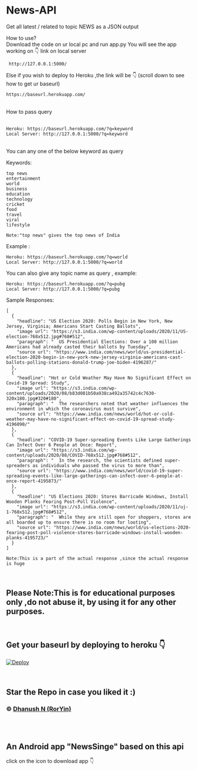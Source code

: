 # News-API
Get all latest / related to topic NEWS as a JSON output

How to use?
<br>
Download the code on ur local pc and run app.py
You will see the app working on  👇 link on local server
<br>
``` 
 http://127.0.0.1:5000/  
```
Else if you wish to deploy to Heroku ,the link  will be 👇 (scroll down to see how to get ur baseurl)
 ```
 https://baseurl.herokuapp.com/
 ```
<br>
How to pass query
<br>
<br>

 
 ```
 Heroku: https://baseurl.herokuapp.com/?q=keyword
 Local Server: http://127.0.0.1:5000/?q=keyword
 ```

<br>
You can any one of the below keyword as query

Keywords:
<br>
```
top news
entertainment
world
business
education
technology
cricket
food
travel
viral
lifestyle  

Note:"top news" gives the top news of India 
```

Example :
```
Heroku: https://baseurl.herokuapp.com/?q=world
Local Server: http://127.0.0.1:5000/?q=world
```

You can also give any topic name as query , example:
```
Heroku: https://baseurl.herokuapp.com/?q=pubg
Local Server: http://127.0.0.1:5000/?q=pubg
```

Sample Responses:
```
[
  {
    "headline": "US Election 2020: Polls Begin in New York, New Jersey, Virginia; Americans Start Casting Ballots", 
    "image url": "https://s3.india.com/wp-content/uploads/2020/11/US-election-768x512.jpg#768#512", 
    "paragraph": "  US Presidential Elections: Over a 100 million Americans had already casted their ballots by Tuesday", 
    "source url": "https://www.india.com/news/world/us-presidential-election-2020-begin-in-new-york-new-jersey-virginia-americans-cast-ballots-polling-stations-donald-trump-joe-biden-4196287/"
  }, 
  {
    "headline": "Hot or Cold Weather May Have No Significant Effect on Covid-19 Spread: Study", 
    "image url": "https://s3.india.com/wp-content/uploads/2020/08/b83d081b50a938ca492a35742c4c7630-320x180.jpg#320#180", 
    "paragraph": "  The researchers noted that weather influences the environment in which the coronavirus must survive", 
    "source url": "https://www.india.com/news/world/hot-or-cold-weather-may-have-no-significant-effect-on-covid-19-spread-study-4196090/"
  }, 
  {
    "headline": "COVID-19 Super-spreading Events Like Large Gatherings Can Infect Over 6 People at Once: Report", 
    "image url": "https://s3.india.com/wp-content/uploads/2020/08/COVID-768x512.jpg#768#512", 
    "paragraph": "  In the research, the scientists defined super-spreaders as individuals who passed the virus to more than", 
    "source url": "https://www.india.com/news/world/covid-19-super-spreading-events-like-large-gatherings-can-infect-over-6-people-at-once-report-4195873/"
  }, 
  {
    "headline": "US Elections 2020: Stores Barricade Windows, Install Wooden Planks Fearing Post-Poll Violence", 
    "image url": "https://s3.india.com/wp-content/uploads/2020/11/uj-1-768x512.jpg#768#512", 
    "paragraph": "  While they are still open for shoppers, stores are all boarded up to ensure there is no room for looting", 
    "source url": "https://www.india.com/news/world/us-elections-2020-fearing-post-poll-violence-stores-barricade-windows-install-wooden-planks-4195723/"
  }
]

Note:This is a part of the actual response ,since the actual response is huge 
```
<br>

##  Please Note:This is for educational purposes only ,do not abuse it, by using it for any other purposes.
<br>


## Get your baseurl by deploying to heroku 👇
[![Deploy](https://www.herokucdn.com/deploy/button.svg)](https://heroku.com/deploy?template=https://github.com/RorYin/News-API/tree/main)

<br>

## **Star the Repo in case you liked it :)**
### © [Dhanush N (RorYin)](https://github.com/RorYin)

<br><br>
## An Android app "NewsSinge" based on this api 
click on the icon to download app 👇
<br>

<section>
<center>
<a href="https://drive.google.com/file/d/1f0nxM_h0Thai7XsXwQ8kKIcM8-j6BdgG/view?usp=drivesdk">
<img src="https://res.cloudinary.com/dmf10mbeg/image/upload/c_scale,r_30,w_96/v1604421890/newssinge_pwh6zv.jpg" alt="NewsSinge>

</center>
  </a>
  </section>






